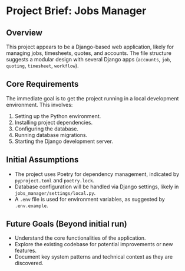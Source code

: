 # Project Brief: Jobs Manager

## Overview
This project appears to be a Django-based web application, likely for managing jobs, timesheets, quotes, and accounts. The file structure suggests a modular design with several Django apps (`accounts`, `job`, `quoting`, `timesheet`, `workflow`).

## Core Requirements
The immediate goal is to get the project running in a local development environment. This involves:
1. Setting up the Python environment.
2. Installing project dependencies.
3. Configuring the database.
4. Running database migrations.
5. Starting the Django development server.

## Initial Assumptions
- The project uses Poetry for dependency management, indicated by `pyproject.toml` and `poetry.lock`.
- Database configuration will be handled via Django settings, likely in `jobs_manager/settings/local.py`.
- A `.env` file is used for environment variables, as suggested by `.env.example`.

## Future Goals (Beyond initial run)
- Understand the core functionalities of the application.
- Explore the existing codebase for potential improvements or new features.
- Document key system patterns and technical context as they are discovered.
